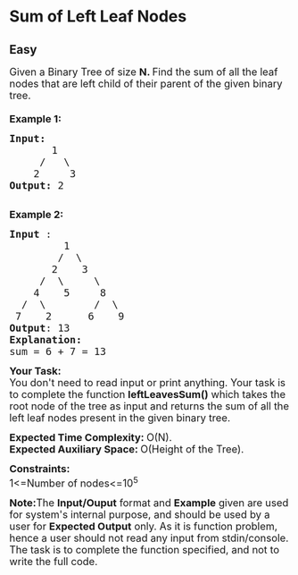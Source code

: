 # Sum of Left Leaf Nodes
## Easy
<div class="problems_problem_content__Xm_eO"><p><span style="font-size:18px">Given a Binary Tree of size&nbsp;<strong>N. </strong>Find&nbsp;the sum of all the&nbsp;leaf nodes that are left&nbsp;child of their parent&nbsp;of the given binary tree.<br>
<br>
<strong>Example 1:</strong></span></p>

<pre><span style="font-size:18px"><strong>Input:
&nbsp;      </strong>1
&nbsp;    /   \
&nbsp;   2     3<strong>
Output: </strong>2
</span></pre>

<p><br>
<span style="font-size:18px"><strong>Example 2:</strong></span></p>

<pre><span style="font-size:18px"><strong>Input</strong> : 
         1
        /  \
       2    3
     /  \     \
    4    5     8 
  /  \        /  \
 7    2      6    9
<strong>Output</strong>: 13
<strong>Explanation:
</strong>sum = 6 + 7 = 13</span>
</pre>

<p><span style="font-size:18px"><strong>Your Task:</strong><br>
You don't need to read input or print anything. Your task is to complete the function&nbsp;<strong>leftLeavesSum()</strong>&nbsp;which takes the root node of the tree as input and returns the sum of all the left leaf nodes present in the given binary tree.</span></p>

<p><span style="font-size:18px"><strong>Expected Time Complexity:&nbsp;</strong>O(N).<br>
<strong>Expected Auxiliary Space:&nbsp;</strong>O(Height of the Tree).</span></p>

<p><span style="font-size:18px"><strong>Constraints:</strong><br>
1&lt;=Number of nodes&lt;=10<sup>5</sup></span></p>

<p><span style="font-size:18px"><strong>Note:</strong>The&nbsp;<strong>Input/Ouput</strong>&nbsp;format and&nbsp;<strong>Example</strong>&nbsp;given are used for system's internal purpose, and should be used by a user for&nbsp;<strong>Expected Output</strong>&nbsp;only. As it is function problem, hence a user should not read any input from stdin/console. The task is to complete the function specified, and not to write the full code.</span></p>
</div>